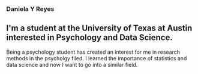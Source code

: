 ### Daniela Y Reyes 

## I'm a student at the University of Texas at Austin interested in Psychology and Data Science.

Being a psychology student has created an interest for me in research methods in the psycholgy filed. I learned the importance of statistics and data science and now I want to go into a similar field.
<!--
**yreyes03/yreyes03** is a ✨ _special_ ✨ repository because its `README.md` (this file) appears on your GitHub profile.

Here are some ideas to get you started:

- 🔭 I’m currently working on ...
- 🌱 I’m currently learning ...
- 👯 I’m looking to collaborate on ...
- 🤔 I’m looking for help with ...
- 💬 Ask me about ...
- 📫 How to reach me: ...
- 😄 Pronouns: ...
- ⚡ Fun fact: ...
-->
